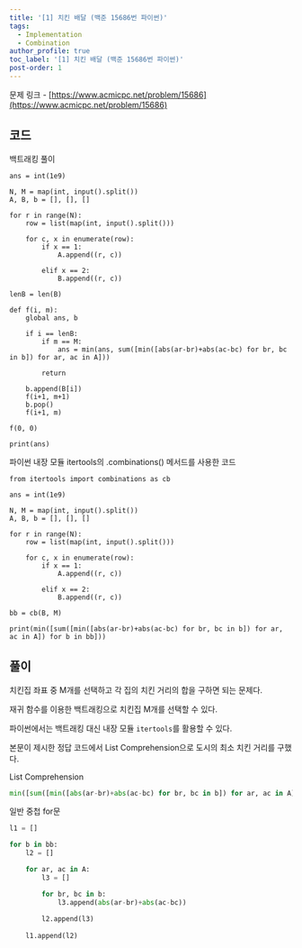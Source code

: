 ```yaml
---
title: '[1] 치킨 배달 (백준 15686번 파이썬)'
tags:
  - Implementation
  - Combination
author_profile: true
toc_label: '[1] 치킨 배달 (백준 15686번 파이썬)'
post-order: 1
---
```


문제 링크 - [https://www.acmicpc.net/problem/15686](https://www.acmicpc.net/problem/15686)

## 코드
<p class=short>백트래킹 풀이</p>

```python::lineons
ans = int(1e9)

N, M = map(int, input().split())
A, B, b = [], [], []

for r in range(N):
    row = list(map(int, input().split()))

    for c, x in enumerate(row):
        if x == 1:
            A.append((r, c))
        
        elif x == 2:
            B.append((r, c))

lenB = len(B)

def f(i, m):
    global ans, b

    if i == lenB:
        if m == M:
            ans = min(ans, sum([min([abs(ar-br)+abs(ac-bc) for br, bc in b]) for ar, ac in A]))

        return
    
    b.append(B[i])
    f(i+1, m+1)
    b.pop()
    f(i+1, m)
    
f(0, 0)

print(ans)
```

<p class=short>파이썬 내장 모듈 <c>itertools</c>의 <c>.combinations()</c> 메서드를 사용한 코드</p>

```python::lineons
from itertools import combinations as cb

ans = int(1e9)

N, M = map(int, input().split())
A, B, b = [], [], []

for r in range(N):
    row = list(map(int, input().split()))

    for c, x in enumerate(row):
        if x == 1:
            A.append((r, c))
        
        elif x == 2:
            B.append((r, c))

bb = cb(B, M)

print(min([sum([min([abs(ar-br)+abs(ac-bc) for br, bc in b]) for ar, ac in A]) for b in bb]))
```

## 풀이
치킨집 좌표 중 M개를 선택하고 각 집의 치킨 거리의 합을 구하면 되는 문제다.

재귀 함수를 이용한 백트래킹으로 치킨집 M개를 선택할 수 있다.

파이썬에서는 백트래킹 대신 내장 모듈 `itertools`를 활용할 수 있다.

본문이 제시한 정답 코드에서 List Comprehension으로 도시의 최소 치킨 거리를 구했다.

<p class=short>List Comprehension</p>

```python
min([sum([min([abs(ar-br)+abs(ac-bc) for br, bc in b]) for ar, ac in A]) for b in bb])
```

<p class=short>일반 중첩 <c>for</c>문</p>

```python
l1 = []

for b in bb:
    l2 = []

    for ar, ac in A:
        l3 = []

        for br, bc in b:
            l3.append(abs(ar-br)+abs(ac-bc))
        
        l2.append(l3)
    
    l1.append(l2)
```
